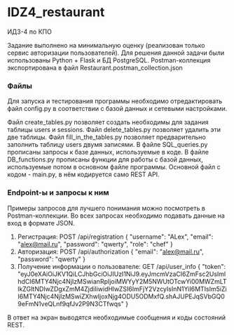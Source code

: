 # IDZ4_restaurant
ИДЗ-4 по КПО

Задание выполнено на минимальную оценку (реализован только сервис авторизации пользователей).
Для решения данной задачи были использованы Python + Flask и БД PostgreSQL.
Postman-коллекция экспортирована в файл Restaurant.postman_collection.json

### Файлы
Для запуска и тестирования программы необходимо отредактировать файл config.py в соответствии с базой данных и сетевыми настройками.

Файл create_tables.py позволяет создать необходимы для задания таблицы users и sessions.
Файл delete_tables.py позволяет удалить эти две таблицы.
Файл fill_in_the_tables.py позволяет предварительно заполнить таблицу users двумя записями.
В файле SQL_queries.py прописаны запросы к базе данных, используемые в коде.
В файле DB_functions.py прописаны функции для работы с базой данных, используемые потом в основном файле программы.
Основной файл с кодом - main.py, в нём кодируется само REST API.

### Endpoint-ы и запросы к ним
Примеры запросов для лучшего понимания можно посмотреть в Postman-коллекции.
Во всех запросах необходимо подавать данные на вход в формате JSON.

1) Регистрация: POST /api/registration
{
	"username": "ALex",
	"email": "alex@mail.ru",
	"password": "qwerty",
  "role": "chef"
}
2) Авторизация: POST /api/authorization
{
	"email": "alex@mail.ru",
	"password": "qwerty"
}
3) Получение информации о пользователе: GET /api/user_info
{
"token": "eyJ0eXAiOiJKV1QiLCJhbGciOiJIUzI1NiJ9.eyJmcmVzaCI6ZmFsc2UsImlhdCI6MTY4Njc4NjIzMSwianRpIjoiMWYyY2M5NWUtOTcwYi00MWZmLTlkZGItNDIwZDgxZmM4ZjdiIiwidHlwZSI6ImFjY2VzcyIsInN1YiI6MTIsIm5iZiI6MTY4Njc4NjIzMSwiZXhwIjoxNjg4ODU5ODMxfQ.shAJUPEJqSVbGQ09eFmN1veQLnf9qfJv2P9N3CTfwqs"
}

В ответ на экран выводятся необходимые сообщения и коды состояний REST.
